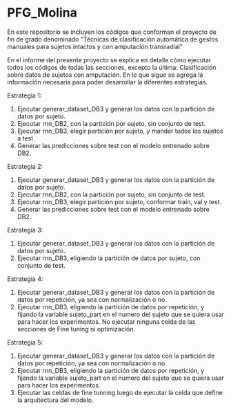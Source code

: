 # PFG_Molina
En este repositorio se incluyen los códigos que conforman el proyecto de fin de grado denominado "Técnicas de clasificación automática de gestos manuales para sujetos intactos y con amputación transradial"

En el informe del presente proyecto se explica en detalle cómo ejecutar todos los códigos de todas las secciones, excepto la última: Clasificación sobre datos de sujetos con amputación.
En lo que sigue se agrega la información necesaria para poder desarrollar la diferentes estrategias. 

Estrategia 1: 
1) Ejecutar generar_dataset_DB3 y generar los datos con la partición de datos por sujeto.
2) Ejecutar rnn_DB2, con la partición por sujeto, sin conjunto de test.
3) Ejecutar rnn_DB3, elegir partición por sujeto, y mandar todos los sujetos a test.
4) Generar las predicciones sobre test con el modelo entrenado sobre DB2.

Estrategia 2: 
1) Ejecutar generar_dataset_DB3 y generar los datos con la partición de datos por sujeto.
2) Ejecutar rnn_DB2, con la partición por sujeto, sin conjunto de test.
3) Ejecutar rnn_DB3, elegir partición por sujeto, conformar train, val y test.
4) Generar las predicciones sobre test con el modelo entrenado sobre DB2.

Estrategia 3: 
1) Ejecutar generar_dataset_DB3 y generar los datos con la partición de datos por sujeto.
2) Ejecutar rnn_DB3, eligiendo la partición de datos por sujeto, con conjunto de test.

Estrategia 4: 
1) Ejecutar generar_dataset_DB3 y generar los datos con la partición de datos por repetición, ya sea con normalización o no.
2) Ejecutar rnn_DB3, eligiendo la partición de datos por repetición, y fijando la variable sujeto_part en el numero del sujeto que se quiera usar para hacer los experimentos. No ejecutar ninguna celda de las secciones de Fine tuning ni optimización.

Estrategia 5:
1) Ejecutar generar_dataset_DB3 y generar los datos con la partición de datos por repetición, ya sea con normalización o no.
2) Ejecutar rnn_DB3, eligiendo la partición de datos por repetición, y fijando la variable sujeto_part en el numero del sujeto que se quiera usar para hacer los experimentos.
3) Ejecutar las celdas de fine tunning luego de ejecutar la celda que define la arquitectura del modelo.

